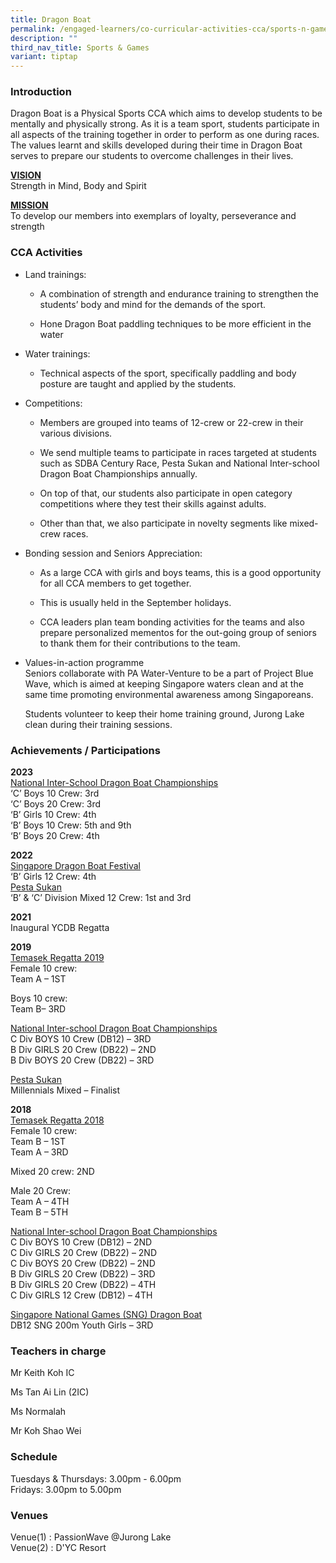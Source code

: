 ```yaml
---
title: Dragon Boat
permalink: /engaged-learners/co-curricular-activities-cca/sports-n-games/dragon-boat/
description: ""
third_nav_title: Sports & Games
variant: tiptap
---
```

<h3>Introduction</h3><p>Dragon Boat is a Physical Sports CCA which aims to develop students to be mentally and physically strong. As it is a team sport, students participate in all aspects of the training together in order to perform as one during races. The values learnt and skills developed during their time in Dragon Boat serves to prepare our students to overcome challenges in their lives.</p><p><strong><u>VISION </u></strong><br>Strength in Mind, Body and Spirit</p><p><strong><u>MISSION </u></strong><br>To develop our members into exemplars of loyalty, perseverance and strength</p><h3>CCA Activities</h3><ul><li><p>Land trainings:</p><ul data-tight="true" class="tight"><li><p>A combination of strength and endurance training to strengthen the students’ body and mind for the demands of the sport.</p></li><li><p>Hone Dragon Boat paddling techniques to be more efficient in the water</p></li></ul></li><li><p>Water trainings:</p><ul data-tight="true" class="tight"><li><p>Technical aspects of the sport, specifically paddling and body posture are taught and applied by the students.</p></li></ul></li><li><p>Competitions:</p><ul data-tight="true" class="tight"><li><p>Members are grouped into teams of 12-crew or 22-crew in their various divisions.</p></li><li><p>We send multiple teams to participate in races targeted at students such as SDBA Century Race, Pesta Sukan and National Inter-school Dragon Boat Championships annually.</p></li><li><p>On top of that, our students also participate in open category competitions where they test their skills against adults.</p></li><li><p>Other than that, we also participate in novelty segments like mixed-crew races.</p></li></ul></li><li><p>Bonding session and Seniors Appreciation:</p><ul data-tight="true" class="tight"><li><p>As a large CCA with girls and boys teams, this is a good opportunity for all CCA members to get together.</p></li><li><p>This is usually held in the September holidays.</p></li><li><p>CCA leaders plan team bonding activities for the teams and also prepare personalized mementos for the out-going group of seniors to thank them for their contributions to the team.</p></li></ul></li><li><p>Values-in-action programme <br>Seniors collaborate with PA Water-Venture to be a part of Project Blue Wave, which is aimed at keeping Singapore waters clean and at the same time promoting environmental awareness among Singaporeans. <br></p><p>Students volunteer to keep their home training ground, Jurong Lake clean during their training sessions.</p></li></ul><h3>Achievements / Participations</h3><p><strong>2023</strong> <br><u> National Inter-School Dragon Boat Championships </u><br>‘C’ Boys 10 Crew: 3rd <br>‘C’ Boys 20 Crew: 3rd <br>‘B’ Girls 10 Crew: 4th <br>‘B’ Boys 10 Crew: 5th and 9th <br>‘B’ Boys 20 Crew: 4th <br></p><p><strong>2022</strong> <br><u>Singapore Dragon Boat Festival</u><br>‘B’ Girls 12 Crew: 4th <br><u>Pesta Sukan</u><br>‘B’ &amp; ‘C’ Division Mixed 12 Crew: 1st and 3rd</p><p><strong>2021</strong> <br>Inaugural YCDB Regatta</p><p><strong>2019</strong> <br><u> Temasek Regatta 2019 </u><br>Female 10 crew: <br>Team A – 1ST</p><p>Boys 10 crew: <br>Team B– 3RD</p><p><u>National Inter-school Dragon Boat Championships </u><br>C Div BOYS 10 Crew (DB12) – 3RD <br>B Div GIRLS 20 Crew (DB22) – 2ND<br>B Div BOYS 20 Crew (DB22) – 3RD</p><p><u>Pesta Sukan</u> <br>Millennials Mixed – Finalist</p><p><strong>2018</strong> <br><u> Temasek Regatta 2018 </u><br>Female 10 crew: <br>Team B – 1ST <br>Team A – 3RD</p><p>Mixed 20 crew: 2ND</p><p>Male 20 Crew: <br>Team A – 4TH <br>Team B – 5TH</p><p><u>National Inter-school Dragon Boat Championships </u><br>C Div BOYS 10 Crew (DB12) – 2ND <br>C Div GIRLS 20 Crew (DB22) – 2ND <br>C Div BOYS 20 Crew (DB22) – 2ND <br>B Div GIRLS 20 Crew (DB22) – 3RD <br>B Div GIRLS 20 Crew (DB22) – 4TH <br>C Div GIRLS 12 Crew (DB12) – 4TH</p><p><u>Singapore National Games (SNG) Dragon Boat </u><br>DB12 SNG 200m Youth Girls – 3RD</p><h3>Teachers in charge</h3><p>Mr Keith Koh IC</p><p>Ms Tan Ai Lin (2IC) </p><p>Ms Normalah </p><p>Mr Koh Shao Wei</p><h3>Schedule</h3><p>Tuesdays &amp; Thursdays: 3.00pm - 6.00pm <br>Fridays: 3.00pm to 5.00pm </p><h3>Venues</h3><p>Venue(1) : PassionWave @Jurong Lake <br>Venue(2) : D'YC Resort</p>